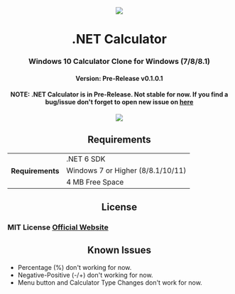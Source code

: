<p align="center">
  <img src="https://user-images.githubusercontent.com/91411319/204101016-2dc6e3bb-c9e2-4d63-965c-a452e972b022.png">
  <h1 align="center">.NET Calculator</h1>
  <h3 align="center"> Windows 10 Calculator Clone for Windows (7/8/8.1) </h3>
  <h4 align="center"> Version: <b>Pre-Release v0.1.0.1</b></h4>
  <h4 align="center"><B>NOTE:</B> .NET Calculator is in Pre-Release. Not stable for now. If you find a bug/issue don't forget to open new issue on <a href="https://github.com/AlperAkca79/dotNETCalculator/issues/new">here</a></h4>
</p>
<p align="center">
  <img src="https://user-images.githubusercontent.com/91411319/204101500-6a763ec0-64b4-4ecb-97fb-c8eb3d8a635a.png">
</p>
<h2 align="center"> Requirements </h2>
<table align="center">
  <tr>
    <th rowspan="3"> Requirements </th>
    <td> .NET 6 SDK </td>
  </tr>
  <tr>   
    <td> Windows 7 or Higher (8/8.1/10/11) </td>
  </tr>
  <tr>
    <td> 4 MB Free Space </td>
  </tr>
</table>
<p>
  <h2 align="center"> License </h2>
  <h3 align="left"> MIT License <a href="https://mit-license.org/"> Official Website </a></h3>
</p>
<p align="center">
  <h2 align="center"> Known Issues </h2>
  <ul>
    <li> Percentage (%) don't working for now. </li>
    <li> Negative-Positive (-/+) don't working for now. </li>
    <li> Menu button and Calculator Type Changes don't work for now. </li>
  </ul>
</p>
